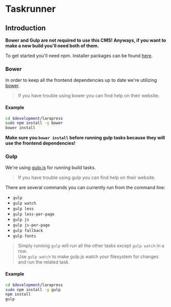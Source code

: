 # Taskrunner

## Introduction

__Bower and Gulp are not required to use this CMS! Anyways, if you want to make a new build you'll need both of them.__

To get started you'll need npm. Installer packages can be found [here](http://nodejs.org).

### Bower

In order to keep all the frontend dependencies up to date we're utilizing [bower](http://bower.io).

> If you have trouble using bower you can find help on their website.

#### Example

```bash
cd $development/larapress
sudo npm install -g bower
bower install
```

__Make sure you `bower install` before running gulp tasks because they will use the frontend dependencies!__

### Gulp

We're using [gulp.js](http://gulpjs.com) for running build tasks.

> If you have trouble using gulp you can find help on their website.

There are several commands you can currently run from the command line:

* `gulp`
* `gulp watch`
* `gulp less`
* `gulp less-per-page`
* `gulp js`
* `gulp js-per-page`
* `gulp fallback`
* `gulp fonts`

> Simply running `gulp` will run all the other tasks except `gulp watch` in a row.    
> Use `gulp watch` to make gulp.js watch your filesystem for changes and run the related task.

#### Example

```bash
cd $development/larapress
sudo npm install -g gulp
npm install
gulp
```
